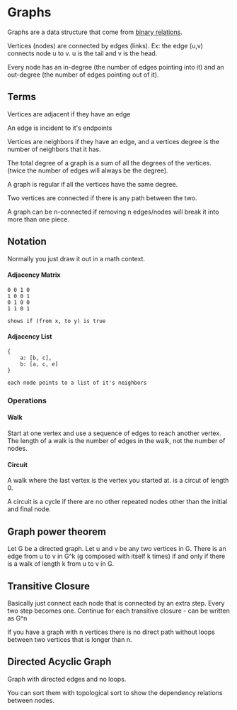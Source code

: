 # Graphs

Graphs are a data structure that come from [binary relations](./sets.md).

Vertices (nodes) are connected by edges (links). Ex: the edge (u,v) connects node u
to v. u is the tail and v is the head.

Every node has an in-degree (the number of edges pointing into it) and an
out-degree (the number of edges pointing out of it).

## Terms

Vertices are adjacent if they have an edge

An edge is incident to it's endpoints

Vertices are neighbors if they have an edge, and a vertices degree is the number
of neighbors that it has.

The total degree of a graph is a sum of all the degrees of the vertices. (twice
the number of edges will always be the degree).

A graph is regular if all the vertices have the same degree.

Two vertices are connected if there is any path between the two.

A graph can be n-connected if removing n edges/nodes will break it into more
than one piece.

## Notation

Normally you just draw it out in a math context.

#### Adjacency Matrix

```
0 0 1 0
1 0 0 1
0 1 0 0
1 1 0 1

shows if (from x, to y) is true
```

#### Adjacency List

```
{
    a: [b, c],
    b: [a, c, e]
}

each node points to a list of it's neighbors
```

### Operations

#### Walk

Start at one vertex and use a sequence of edges to reach another vertex. The
length of a walk is the number of edges in the walk, not the number of nodes.

#### Circuit

A walk where the last vertex is the vertex you started at. <a> is a circut of
length 0.

A circuit is a cycle if there are no other repeated nodes other than the initial
and final node.

## Graph power theorem

Let G be a directed graph. Let u and v be any two vertices in G. There is an
edge from u to v in G^k (g composed with itself k times) if and only if there is
a walk of length k from u to v in G.

## Transitive Closure

Basically just connect each node that is connected by an extra step. Every two
step becomes one. Continue for each transitive closure - can be written as G^n

If you have a graph with n vertices there is no direct path without loops
between two vertices that is longer than n.

## Directed Acyclic Graph

Graph with directed edges and no loops.

You can sort them with topological sort to show the dependency relations between
nodes.
